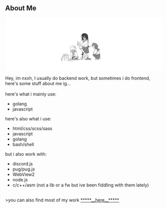 ## About Me

<img src="./assets/banner.png" alt="banner">

Hey, im nxxh, I usually do backend work, but sometimes i do frontend,
<br>
here's some stuff about me ig...
<br>
<br>
here's what i mainly use:
- golang
- javascript

here's also what i use:
- html/css/scss/sass
- javascript
- golang
- bash/shell

but i also work with:
- discord.js
- pug/pug.js
- WebView2
- node.js
- c/c++/asm (not a lib or a fw but ive been fiddling with them lately)

<br>
>you can also find most of my work <a href="https://github.com/Omvik">*****__here__*****</a>

